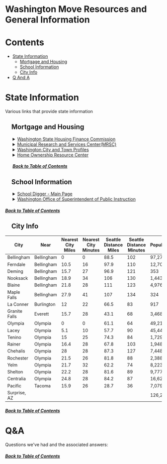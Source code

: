 <h1>Washington Move Resources and General Information</h1>

<a id="toc"></a>

# Contents

- [State Information](#state-information)
  - [Mortgage and Housing](#mortgage-and-housing)
  - [School Information](#school-information)
  - [City Info](#city-info)
- [Q And A](#qa)

# State Information

Various links that provide state information
<!-- region state-info-->

## &nbsp;&nbsp;&nbsp; Mortgage and Housing

<ol>

<details><summary><a href="https://www.wshfc.org/">Washington State Housing Finance Commission</a></summary>

<ol>

Offers a wealth of information for home buyers, home owners and more.  Of particular interest here are potential programs to help with downpayment assistance.

</ol>
</details>

<details><summary><a href="https://www.mrsc.org/">Municipal Research and Services Center(MRSC)</a></summary>

<ol>

Main page for a site that is set up to help local governments with providing legal and policy guidance on various topics.  Great resource for local ordinances, city information and possible contact info.

</ol>
</details>

<details><summary><a href="https://www.mrsc.org/research-tools/washington-city-and-town-profiles/">Washington City and Town Profiles</a>  </summary>

<ol>

A subset of the main <a href="https://www.mrsc.org/">MRSC</a> page which contains city/township profile information.  Here, we can find info on specific cities, contact information, local websites, council meetings, laws/codes, and more.

</ol>
</details>

<details><summary><a href="https://www.homeownership-wa.org/">Home Ownership Resource Center</a></summary>

<ol>

Another resource containing information on home buying and home ownership.

</ol>
</details>

<h5><a href="#toc">Back to Table of Contents</a></h5>

</ol>

## &nbsp;&nbsp;&nbsp; School Information

<ol>

<details><summary><a href="https://www.schooldigger.com/">School Digger - Main Page</a></summary>

<ol>

Main page for the school digger website where you can find data regarding schools testing, enrollment data and even financial statistics.  The WA specific district ranking can be found <a href="https://www.schooldigger.com/go/WA/districtrank.aspx">here</a>, which has district rankings out of a total of 247 included.

<details><summary>Everett District Rankings</summary>

<ol>

<a href="https://www.schooldigger.com/go/WA/city/Everett/search.aspx">Everett Schools Info</a>

<img src="https://github.com/pogmothon/pogmothon.github.io/blob/main/imgs/2025-01-11-15-47-28.png">

</ol>

</details>

<details><summary>Olympia School District Rankings</summary>

<ol>

<a href="https://www.schooldigger.com/go/WA/city/Olympia/search.aspx">Olympia Schools Info</a>

<img src="https://github.com/pogmothon/pogmothon.github.io/blob/main/imgs/2025-01-11-15-50-40.png">

</ol>
</details>

<details><summary>Tacoma School District Rankings</summary>

<ol>

<a href="https://www.schooldigger.com/go/WA/city/Tacoma/search.aspx">Tacoma Schools Info</a>

<img src="https://github.com/pogmothon/pogmothon.github.io/blob/main/imgs/2025-01-11-15-52-33.png">

</ol>
</details>

</ol>
</details>

<details><summary><a href="https://reportcard.ospi.k12.wa.us/">Washington Office of Superintendent of Public Instruction</a></summary>

<ol>

State website that has various statistical information regarding schools all over the state of WA.  Of interesting note is how much money is spent per pupil.  Using the amount spent per pupil at Dysart High School as an example, you can see some of the various schools in WA by comparison below.

<ol>Dysart High School - Per Pupil Spend: $10,926</ol>

<ol>

<h3>WA Comparison</h3>

<li><a href="https://reportcard.ospi.k12.wa.us/ReportCard/ViewSchoolOrDistrict/102960">Avanti High School</a><br>
Spend: $14,278<br>
Difference: 30.67%</li>

<li><a href="https://reportcard.ospi.k12.wa.us/ReportCard/ViewSchoolOrDistrict/102969">Olympia High School</a><br>
Spend: $15,986<br>
Difference: 46.31%</li>

<li><a href="https://reportcard.ospi.k12.wa.us/ReportCard/ViewSchoolOrDistrict/102976">Capital High School</a><br>
Spend: $16,787<br>
Difference: 53.64%</li>

</ol>

</ol>


</details>

</ol>
<h5><a href="#toc">Back to Table of Contents</a></h5>

## &nbsp;&nbsp;&nbsp; City Info

City | Near | Nearest City<br>Miles | Nearest City<br>Minutes | Seattle Distance<br>Miles | Seattle Distance<br>Minutes | Population | Sex Offenders | Offender Rate | Weather Info
-- | -- | -- | -- | -- | -- | -- | -- | -- | --
Bellingham | Bellingham | 0 | 0 | 88.5 | 102 | 97,270 | 92 | 906/1 | <a href="https://weatherspark.com/y/991/Average-Weather-in-Bellingham-Washington-United-States-Year-Round">Here</a>
Ferndale | Bellingham | 10.5 | 16 | 97.9 | 110 | 12,704 | 10 | 1270/1 | <a href="https://weatherspark.com/y/967/Average-Weather-in-Ferndale-Washington-United-States-Year-Round">Here</a>
Deming | Bellingham | 15.7 | 27 | 96.9 | 121 | 353 | 1 | 353/1 | N/A
Nooksack | Bellingham | 18.9 | 34 | 106 | 130 | 1,443 | N/A | N/A | <a href="https://weatherspark.com/y/977/Average-Weather-in-Nooksack-Washington-United-States-Year-Round">Here</a>
Blaine | Bellingham | 21.8 | 28 | 111 | 123 | 4,976 | 8 | 622/1 | <a href="https://weatherspark.com/y/994/Average-Weather-in-Blaine-Washington-United-States-Year-Round">Here</a>
Maple Falls | Bellingham | 27.9 | 41 | 107 | 134 | 324 | 10 | 32/1 | N/A
La Conner | Burlington | 12 | 22 | 66.5 | 83 | 917 | 4 | 229/1 | <a href="https://weatherspark.com/y/996/Average-Weather-in-Burlington-Washington-United-States-Year-Round">Here</a>
Granite Falls | Everett | 15.7 | 28 | 43.1 | 68 | 3,468 | 7 | 495/1 | <a href="https://weatherspark.com/y/1252/Average-Weather-in-Granite-Falls-Washington-United-States-Year-Round">Here</a>
Olympia | Olympia | 0 | 0 | 61.1 | 64 | 49,218 | 168 | 293/1 | <a href="https://weatherspark.com/y/894/Average-Weather-in-Olympia-Washington-United-States-Year-Round">Here</a>
Lacey | Olympia | 5.1 | 10 | 57.7 | 90 | 45,446 | 10 | 4545/1 | <a href="https://weatherspark.com/y/864/Average-Weather-in-Lacey-Washington-United-States-Year-Round">Here</a>
Tenino | Olympia | 15 | 25 | 74.3 | 84 | 1,729 | 7 | 247/1 | <a href="https://weatherspark.com/y/793/Average-Weather-in-Tenino-Washington-United-States-Year-Round">Here</a>
Rainer | Olympia | 16.4 | 28 | 67.8 | 103 | 1,948 | 6 | 325/1 | <a href="https://weatherspark.com/y/792/Average-Weather-in-Rainier-Washington-United-States-Year-Round">Here</a>
Chehalis | Olympia | 28 | 28 | 87.3 | 127 | 7,4480 | 16 | 468/1 | <a need="https://weatherspark.com/y/782/Average-Weather-in-Rochester-Washington-United-States-Year-Round">Here</a>
Rochester | Olympia | 21.5 | 26 | 81.8 | 88 | 2,388 | 17 | 140/1 | <a href="https://weatherspark.com/y/445/Average-Weather-in-Rochester-Washington-United-States-Year-Round">Here</a>
Yelm | Olympia | 21.7 | 32 | 62.2 | 74 | 8,223 | 11 | 748/1 | <a href="https://weatherspark.com/y/796/Average-Weather-in-Yelm-Washington-United-States-Year-Round">Here</a>
Shelton | Olympia | 22.2 | 28 | 81.6 | 89 | 9,777 | 58 | 169/1 | <a href="https://weatherspark.com/y/454/Average-Weather-in-Shelton-Washington-United-States-Year-Round">Here</a>
Centralia | Olympia | 24.8 | 28 | 84.2 | 87 | 16,623 | 30 | 554/1 | <a href="https://weatherspark.com/y/781/Average-Weather-in-Centralia-Washington-United-States-Year-Round">Here</a>
Pacific | Tacoma | 15.9 | 26 | 28.7 | 36 | 7,079 | 5 | 1416/1 | <a href="https://weatherspark.com/y/896/Average-Weather-in-Pacific-Washington-United-States-Year-Round">Here</a>
Surprise, AZ | | | | | | 126,275 | 97 | 1302/1 |


<h5><a href="#toc">Back to Table of Contents</a></h5>

<!-- endregion state-info-->


# Q&A

Questions we've had and the associated answers:

<h5><a href="#toc">Back to Table of Contents</a></h5>
